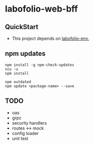 # labofolio-web-bff

## QuickStart

- This project depends on [labofolio-env.](https://github.com/foway0/labofolio-env/blob/master/README.md)

## npm updates

```
npm install -g npm-check-updates
ncu -u
npm install

npm outdated
npm update <package-name> --save
```

## TODO

- oas
- grpc
- security handlers
- routes <-> mock
- config loader
- unit test